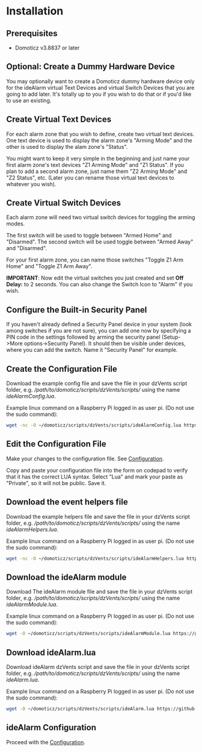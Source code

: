 Installation
============

Prerequisites
-------------

  * Domoticz v3.8837 or later

Optional: Create a Dummy Hardware Device
----------------------------------------

You may optionally want to create a Domoticz dummy hardware device only for
the ideAlarm virtual Text Devices and virtual Switch Devices that you are going
to add later. It's totally up to you if you wish to do that or if you'd like to
use an existing.

Create Virtual Text Devices
---------------------------

For each alarm zone that you wish to define, create two virtual text devices. One
text device is used to display the alarm zone's "Arming Mode" and the other is
used to display the alam zone's "Status".

You might want to keep it very simple in the beginning and just name your first
alarm zone's text devices "Z1 Arming Mode" and "Z1 Status". If you plan to add
a second alarm zone, just name them "Z2 Arming Mode" and "Z2 Status", etc.
(Later you can rename those virtual text devices to whatever you wish).

Create Virtual Switch Devices
-----------------------------

Each alarm zone will need two virtual switch devices for toggling the arming modes.

The first switch will be used to toggle between "Armed Home" and "Disarmed". The second
switch will be used toggle between "Armed Away" and "Disarmed".

For your first alarm zone, you can name those switches "Toggle Z1 Arm Home" and "Toggle Z1 Arm Away".

**IMPORTANT**: Now edit the virtual switches you just created and set **Off Delay:** to 2 seconds.
You can also change the Switch Icon to "Alarm" if you wish.

Configure the Built-in Security Panel
-------------------------------------

If you haven't already defined a Security Panel device in your system (look among switches if
you are not sure), you can add one now by specifying a PIN code in the settings followed by arming
the security panel (Setup->More options->Security Panel). It should then be visible under devices,
where you can add the switch. Name it "Security Panel" for example.

Create the Configuration File
-----------------------------

Download the example config file and save the file in your dzVents script folder, e.g.
*/path/to/domoticz/scripts/dzVents/scripts/* using the name *ideAlarmConfig.lua*.

Example linux command on a Raspberry Pi logged in as user pi. (Do not use the sudo command):

~~~~ bash
wget -nc -O ~/domoticz/scripts/dzVents/scripts/ideAlarmConfig.lua https://github.com/xchwarze/ideAlarm/tree/master/examples/ideAlarmConfig.lua
~~~~

Edit the Configuration File
---------------------------

Make your changes to the configuration file. See [Configuration](./Configuration.md).

Copy and paste your configuration file into the form on codepad
to verify that it has the correct LUA syntax. Select "Lua" and mark
your paste as "Private", so it will not be public. Save it.

Download the event helpers file
-------------------------------

Download the example helpers file and save the file in your dzVents script folder, e.g.
*/path/to/domoticz/scripts/dzVents/scripts/* using the name *ideAlarmHelpers.lua*.

Example linux command on a Raspberry Pi logged in as user pi. (Do not use the sudo command):

~~~~ bash
wget -nc -O ~/domoticz/scripts/dzVents/scripts/ideAlarmHelpers.lua https://github.com/xchwarze/ideAlarm/tree/master/examples/ideAlarmHelpers.lua
~~~~

Download the ideAlarm module
----------------------------

Download The ideAlarm module file and save the file in your dzVents script folder, e.g.
*/path/to/domoticz/scripts/dzVents/scripts/* using the name *ideAlarmModule.lua*.

Example linux command on a Raspberry Pi logged in as user pi. (Do not use the sudo command):

~~~~ bash
wget -O ~/domoticz/scripts/dzVents/scripts/ideAlarmModule.lua https://github.com/xchwarze/ideAlarm/tree/master/scripts/ideAlarmModule.lua
~~~~

Download ideAlarm.lua
---------------------

Download ideAlarm dzVents script and save the file in your dzVents script folder, e.g.
*/path/to/domoticz/scripts/dzVents/scripts/* using the name *ideAlarm.lua*.

Example linux command on a Raspberry Pi logged in as user pi. (Do not use the sudo command):

~~~~ bash
wget -O ~/domoticz/scripts/dzVents/scripts/ideAlarm.lua https://github.com/xchwarze/ideAlarm/tree/master/scripts/ideAlarm.lua
~~~~

ideAlarm Configuration
----------------------

Proceed with the [Configuration](./Configuration.md).
